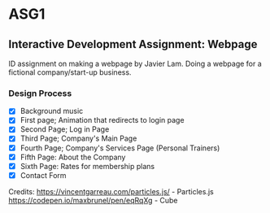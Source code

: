 # ASG1

## Interactive Development Assignment: Webpage

ID assignment on making a webpage by Javier Lam. Doing a webpage for a fictional company/start-up business.

### Design Process

- [x] Background music
- [x] First page; Animation that redirects to login page
- [x] Second Page; Log in Page
- [x] Third Page; Company's Main Page
- [x] Fourth Page; Company's Services Page (Personal Trainers)
- [x] Fifth Page: About the Company
- [x] Sixth Page: Rates for membership plans
- [x] Contact Form

Credits: 
https://vincentgarreau.com/particles.js/ - Particles.js
https://codepen.io/maxbrunel/pen/eqRqXg - Cube 
